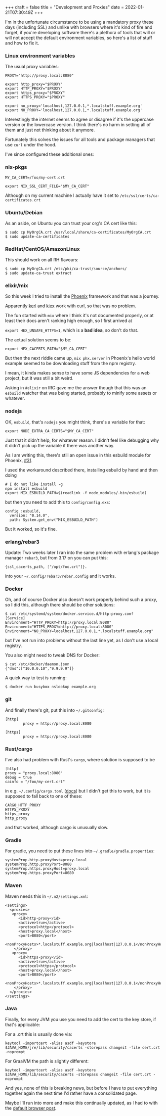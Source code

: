 +++
draft = false
title = "Development and Proxies"
date = 2022-01-21T07:30:49Z
+++

I'm in the unfortunate circumstance to be using a mandatory proxy these days
(including SSL) and unlike with browsers where it's kind of fire and forget,
if you're developing software there's a plethora of tools that will or will
not accept the default environment variables, so here's a list of stuff and
how to fix it.

### Linux environment variables

The usual proxy variables:

```
PROXY="http://proxy.local:8080"

export http_proxy="$PROXY"
export HTTP_PROXY="$PROXY"
export https_proxy="$PROXY"
export HTTPS_PROXY="$PROXY"

export no_proxy='localhost,127.0.0.1,*.localstuff.example.org'
export NO_PROXY='localhost,127.0.0.1,*.localstuff.example.org'
```

Interestingly the internet seems to agree or disagree if it's the uppercase
version or the lowercase version. I think there's no harm in setting all of
them and just not thinking about it anymore.

Fortunately this solves the issues for all tools and package managers that
use `curl` under the hood.

I've since configured these additional ones:

### nix-pkgs

```
MY_CA_CERT=/foo/my-cert.crt

export NIX_SSL_CERT_FILE="$MY_CA_CERT"
```

Although on my current machine I actually have it set
to `/etc/ssl/certs/ca-certificates.crt`

### Ubuntu/Debian

As an aside, on Ubuntu you can trust your org's CA cert like this:

```
$ sudo cp MyOrgCA.crt /usr/local/share/ca-certificates/MyOrgCA.crt
$ sudo update-ca-certificates
```

### RedHat/CentOS/AmazonLinux

This should work on all RH flavours:

```
$ sudo cp MyOrgCA.crt /etc/pki/ca-trust/source/anchors/
$ sudo update-ca-trust extract
```

### elixir/mix

So this week I tried to install the [Phoenix][phx] framework and that was a journey.

Apparently [kerl][kerl] and [kiex][kiex] work with curl, so that was no problem.

The fun started with `mix` where I think it's not documented properly, or at
least their docs aren't ranking high enough, so I first arrived at

`export HEX_UNSAFE_HTTPS=1`, which is a **bad idea**, so don't do that.

The actual solution seems to be:

```
export HEX_CACERTS_PATH="$MY_CA_CERT"
```

But then the next riddle came up, `mix phx.server` in Phoenix's hello world
example seemed to be downloading stuff from the npm registry.

I mean, it kinda makes sense to have
some JS dependencies for a web project, but it was still a bit weird.

Asking in `#elixir` on IRC gave me the answer though that this was an `esbuild`
watcher that was being started, probably to minify some assets or whatever.

### nodejs

OK, `esbuild`, that's `nodejs` you might think, there's a variable for that:

```
export NODE_EXTRA_CA_CERTS="$MY_CA_CERT"
```

Just that it didn't help, for whatever reason. I didn't feel like debugging
why it didn't pick up the variable if there was another way.

As I am writing this, there's still an open issue in this esbuild 
module for Phoenix, [#31](https://github.com/phoenixframework/esbuild/issues/31).

I used the workaround described there, installing esbuild by hand and then
doing

```
# I do not like install -g
npm install esbuild 
export MIX_ESBUILD_PATH=$(readlink -f node_modules/.bin/esbuild)
```

but then you need to add this to `config/config.exs`:

```
config :esbuild,
  version: "0.14.0",
  path: System.get_env("MIX_ESBUILD_PATH")
```

But it worked, so it's fine.

### erlang/rebar3

Update: Two weeks later I ran into the same problem with erlang's package
manager `rebar3`, but from 3.17 on you can put this:

```
{ssl_cacerts_path, ["/opt/foo.crt"]}.
```

into your `~/.config/rebar3/rebar.config` and it works.

### Docker

Oh, and of course Docker also doesn't work properly behind such a proxy,
so I did this, although there should be other solutions:

```
$ cat /etc/systemd/system/docker.service.d/http-proxy.conf
[Service]
Environment="HTTP_PROXY=http://proxy.local:8080"
Environment="HTTPS_PROXY=http://proxy.local:8080"
Environment="NO_PROXY=localhost,127.0.0.1,*.localstuff.example.org"
```

but I've not run into problems without the last line yet, as I don't use
a local registry.

You also might need to tweak DNS for Docker:

```
$ cat /etc/docker/daemon.json
{"dns":["10.0.0.10","9.9.9.9"]}
```

A quick way to test is running:

```
$ docker run busybox nslookup example.org
```


### git

And finally there's git, put this into `~/.gitconfig`:

```
[http]
        proxy = http://proxy.local:8080

[https]
        proxy = http://proxy.local:8080
```

### Rust/cargo

I've also had problem with Rust's `cargo`, where solution is supposed to be

```
[http]
proxy = "proxy.local:8080"
debug = true
cainfo = "/foo/my-cert.crt"
```

in e.g. `~/.config/cargo.toml` ([docs][rustdocs]) but I didn't get this
to work, but it is supposed to fall back to one of these:

```
CARGO_HTTP_PROXY
HTTPS_PROXY
https_proxy
http_proxy
```

and that worked, although cargo is unusually slow.

### Gradle

For gradle, you need to put these lines into `~/.gradle/gradle.properties`:

```
systemProp.http.proxyHost=proxy.local
systemProp.http.proxyPort=8080
systemProp.https.proxyHost=proxy.local
systemProp.https.proxyPort=8080
```

### Maven

Maven needs this in `~/.m2/settings.xml`:

```
<settings>
  <proxies>
   <proxy>
      <id>http-proxy</id>
      <active>true</active>
      <protocol>http</protocol>
      <host>proxy.local</host>
      <port>8080</port>
      <nonProxyHosts>*.localstuff.example.org|localhost|127.0.0.1</nonProxyHosts>
    </proxy>
   <proxy>
      <id>https-proxy</id>
      <active>true</active>
      <protocol>https</protocol>
      <host>proxy.local</host>
      <port>8080</port>
      <nonProxyHosts>*.localstuff.example.org|localhost|127.0.0.1</nonProxyHosts>
    </proxy>
  </proxies>
</settings>
```

### Java

Finally, for every JVM you use you need to add the cert to the key store, if that's applicable:

For a .crt this is usually done via:

```
keytool -importcert -alias asdf -keystore $JAVA_HOME/jre/lib/security/cacerts -storepass changeit -file cert.crt -noprompt
```

For GraalVM the path is slightly different:

```
keytool -importcert -alias asdf -keystore $JAVA_HOME/lib/security/cacerts -storepass changeit -file cert.crt -noprompt
```


And yes, none of this is breaking news, but before I have to put everything
together again the next time I'd rather have a consolidated page.

Maybe I'll run into more and make this continually updated, as I had to with
the [default browser post](https://f5n.org/blog/2013/default-browser-linux/).

[phx]: https://www.phoenixframework.org/
[kerl]: https://github.com/kerl/kerl
[kiex]: https://github.com/taylor/kiex
[rustdocs]: https://doc.rust-lang.org/cargo/reference/config.html
